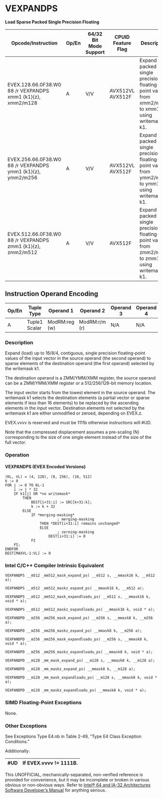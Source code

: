 # VEXPANDPS

**Load Sparse Packed Single Precision Floating**

| Opcode/Instruction                                          | Op/En | 64/32 Bit Mode Support | CPUID Feature Flag | Description                                                                                     |
| ----------------------------------------------------------- | ----- | ---------------------- | ------------------ | ----------------------------------------------------------------------------------------------- |
| EVEX.128.66.0F38.W0 88 /r VEXPANDPS xmm1 {k1}{z}, xmm2/m128 | A     | V/V                    | AVX512VL AVX512F   | Expand packed single precision floating-point values from xmm2/m128 to xmm1 using writemask k1. |
| EVEX.256.66.0F38.W0 88 /r VEXPANDPS ymm1 {k1}{z}, ymm2/m256 | A     | V/V                    | AVX512VL AVX512F   | Expand packed single precision floating-point values from ymm2/m256 to ymm1 using writemask k1. |
| EVEX.512.66.0F38.W0 88 /r VEXPANDPS zmm1 {k1}{z}, zmm2/m512 | A     | V/V                    | AVX512F            | Expand packed single precision floating-point values from zmm2/m512 to zmm1 using writemask k1. |

## Instruction Operand Encoding

| Op/En | Tuple Type    | Operand 1     | Operand 2     | Operand 3 | Operand 4 |
| ----- | ------------- | ------------- | ------------- | --------- | --------- |
| A     | Tuple1 Scalar | ModRM:reg (w) | ModRM:r/m (r) | N/A       | N/A       |

### Description

Expand (load) up to 16/8/4, contiguous, single precision floating-point values of the input vector in the source operand (the second operand) to sparse elements of the destination operand (the first operand) selected by the writemask k1.

The destination operand is a ZMM/YMM/XMM register, the source operand can be a ZMM/YMM/XMM register or a 512/256/128-bit memory location.

The input vector starts from the lowest element in the source operand. The writemask k1 selects the destination elements (a partial vector or sparse elements if less than 16 elements) to be replaced by the ascending elements in the input vector. Destination elements not selected by the writemask k1 are either unmodified or zeroed, depending on EVEX.z.

EVEX.vvvv is reserved and must be 1111b otherwise instructions will #​​​UD.

Note that the compressed displacement assumes a pre-scaling (N) corresponding to the size of one single element instead of the size of the full vector.

### Operation

#### VEXPANDPS (EVEX Encoded Versions)

```
(KL, VL) = (4, 128), (8, 256), (16, 512)
k := 0
FOR j := 0 TO KL-1
    i := j * 32
    IF k1[j] OR *no writemask*
        THEN
            DEST[i+31:i] := SRC[k+31:k];
            k := k + 32
        ELSE
            IF *merging-masking*
                        ; merging-masking
                THEN *DEST[i+31:i] remains unchanged*
                ELSE
                        ; zeroing-masking
                    DEST[i+31:i] := 0
            FI
    FI;
ENDFOR
DEST[MAXVL-1:VL] := 0

```

### Intel C/C++ Compiler Intrinsic Equivalent

```
VEXPANDPS __m512 _mm512_mask_expand_ps( __m512 s, __mmask16 k, __m512 a);

```

```
VEXPANDPS __m512 _mm512_maskz_expand_ps( __mmask16 k, __m512 a);

```

```
VEXPANDPS __m512 _mm512_mask_expandloadu_ps( __m512 s, __mmask16 k, void * a);

```

```
VEXPANDPS __m512 _mm512_maskz_expandloadu_ps( __mmask16 k, void * a);

```

```
VEXPANDPD __m256 _mm256_mask_expand_ps( __m256 s, __mmask8 k, __m256 a);

```

```
VEXPANDPD __m256 _mm256_maskz_expand_ps( __mmask8 k, __m256 a);

```

```
VEXPANDPD __m256 _mm256_mask_expandloadu_ps( __m256 s, __mmask8 k, void * a);

```

```
VEXPANDPD __m256 _mm256_maskz_expandloadu_ps( __mmask8 k, void * a);

```

```
VEXPANDPD __m128 _mm_mask_expand_ps( __m128 s, __mmask8 k, __m128 a);

```

```
VEXPANDPD __m128 _mm_maskz_expand_ps( __mmask8 k, __m128 a);

```

```
VEXPANDPD __m128 _mm_mask_expandloadu_ps( __m128 s, __mmask8 k, void * a);

```

```
VEXPANDPD __m128 _mm_maskz_expandloadu_ps( __mmask8 k, void * a);

```

### SIMD Floating-Point Exceptions

None.

### Other Exceptions

See Exceptions Type E4.nb in Table 2-49, “Type E4 Class Exception Conditions.”

Additionally:

| #​​​UD | If EVEX.vvvv != 1111B. |
| ------ | ---------------------- |

This UNOFFICIAL, mechanically-separated, non-verified reference is provided for convenience, but it may be
incomplete or broken in various obvious or non-obvious
ways. Refer to [Intel® 64 and IA-32 Architectures Software Developer’s Manual](https://software.intel.com/en-us/download/intel-64-and-ia-32-architectures-sdm-combined-volumes-1-2a-2b-2c-2d-3a-3b-3c-3d-and-4) for anything serious.
